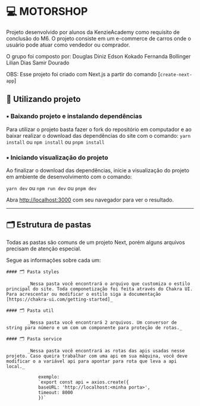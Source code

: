 # 💻 MOTORSHOP

Projeto desenvolvido por alunos da KenzieAcademy como requisito de conclusão do M6. O projeto consiste em um e-commerce de carros onde o usuário pode atuar como vendedor ou comprador.

O grupo foi composto por:
Douglas Diniz
Edson Kokado
Fernanda Bollinger
Lilian Dias
Samir Dourado

OBS: Esse projeto foi criado com Next.js a partir do comando [`create-next-app`]

## 🎲 Utilizando projeto

### ▪️ Baixando projeto e instalando dependências

Para utilizar o projeto basta fazer o fork do repositório em computador e ao baixar realizar o download das dependências do site com o comando:
`yarn install`
ou
`npm install`
ou
`pnpm install`

### ▪️ Iniciando visualização do projeto

Ao finalizar o download das dependências, inicie a visualização do projeto em ambiente de desenvolvimento com o comando:

`yarn dev`
ou
`npm run dev`
ou
`pnpm dev`

Abra [http://localhost:3000](http://localhost:3000) com seu navegador para ver o resultado.

---

## 🗂 Estrutura de pastas

Todas as pastas são comuns de um projeto Next, porém alguns arquivos precisam de atenção especial.

Segue as informações sobre cada um:

    #### 🗂 Pasta styles

            _Nessa pasta você encontrará o arquivo que customiza o estilo principal do site. Toda componetização foi feita através do Chakra UI. Para acrescentar ou modificar o estilo siga a documentação [https://chakra-ui.com/getting-started]_

    #### 🗂 Pasta util

            _Nessa pasta você encontrará 2 arquivos. Um conversor de string para número e um com um componente para proteção de rotas._

    #### 🗂 Pasta service

            _Nessa pasta você encontrará as rotas das apis usadas nesse projeto. Caso queira trabalhar com uma api em sua máquina, você deve modificar o a variável api para apontar para rota que leva a api local._

                exemplo:
                `export const api = axios.create({
                baseURL: 'http://localhost:<minha porta>',
                timeout: 8000
                })`
